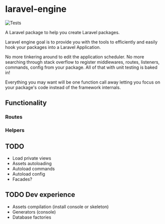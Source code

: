 # laravel-engine

![Tests](https://github.com/paulhenri-l/laravel-engine/workflows/Tests/badge.svg)

A Laravel package to help you create Laravel packages.

Laravel engine goal is to provide you with the tools to efficiently and easily
hook your packages into a Laravel Application.

No more tinkering around to edit the application scheduler. No more searching
through stack overflow to register middlewares, routes, listeners, commands,
config from your package. All of that with unit testing is baked in!

Everything you may want will be one function call away letting you focus on your
package's code instead of the framework internals.

## Functionality

### Routes
### Helpers

## TODO

- Load private views
- Assets autoloading
- Autoload commands
- Autoload config
- Facades?

## TODO Dev experience

- Assets compilation (install console or skeleton)
- Generators (console)
- Database factories
